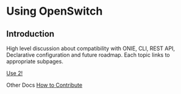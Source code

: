 # Using OpenSwitch

## Introduction

High level discussion about compatibility with ONIE, CLI, REST API, Declarative configuration and future roadmap. Each topic links to appropriate subpages.



[Use 2!](UseSecond)

Other Docs
[How to Contribute](/documents/howtoContribute)
